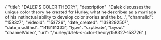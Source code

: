 {
    "title": "DALEK'S COLOR THEORY",
    "description": "Dalek discusses the unique color theory he created for Hurley, what he describes as a marriage of his instinctual ability to develop color stories and the br...",
    "channelid": "158327",
    "videoid": "158726",
    "date_created": "1398292507",
    "date_modified": "1418181333",
    "type": "captivate",
    "layout": "channelVideo",
    "url": "\/hurley\/dalek-s-color-theory\/158327-158726"
}